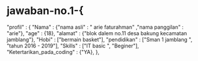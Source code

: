 # jawaban-no.1-{
"profil" :
 {
 "Nama" : {"nama asli" : " arie faturahman" ,"nama panggilan" : "arie"},
 "age" : {18},
 "alamat" : {"blok dalem no.11 desa bakung kecamatan jamblang"},
"Hobi" : ["bermain basket"],
"pendidikan" : ["Sman 1 jamblang ", "tahun 2016 - 2019"],
"Skills" : ["IT basic ", "Beginer"],
"Ketertarikan_pada_coding" : {"YA},
},
